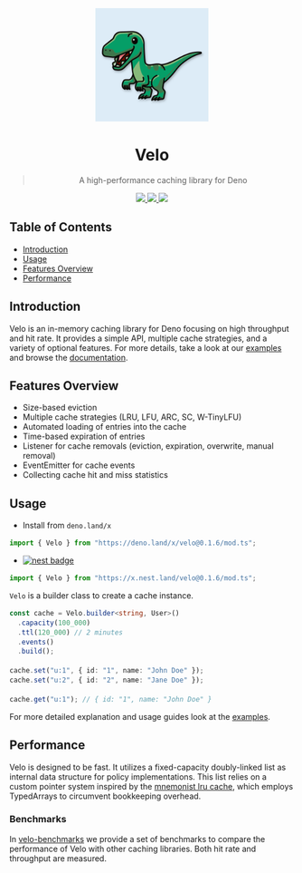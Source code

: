 <p align="center">
<img src="https://raw.githubusercontent.com/velo-org/velo/master/media/velo-logo.svg" width="200">

<h1 align="center">Velo</h1>
<blockquote align="center">A high-performance caching library for Deno</blockquote>
</p>
<p align="center">
  <a href="https://github.com/velo-org/velo/actions?query=workflow%3Atests">
    <img src="https://github.com/velo-org/velo/workflows/tests/badge.svg">
  </a>
  <a href="https://github.com/velo-org/velo/releases">
    <img src="https://img.shields.io/github/v/tag/velo-org/velo?label=version">
  </a>
  <a href="https://doc.deno.land/https/deno.land/x/velo@0.1.6/mod.ts">
    <img src="https://img.shields.io/badge/%E2%80%8E-docs-blue.svg?logo=deno">
  </a>
</p>

## Table of Contents

- [Introduction](#introduction)
- [Usage](#usage)
- [Features Overview](#features-overview)
- [Performance](#performance)

## Introduction

Velo is an in-memory caching library for Deno focusing on high throughput and hit rate. It provides a simple API, multiple cache strategies, and a variety of optional features. For more details, take a look at our [examples](./examples/) and browse the [documentation](https://doc.deno.land/https/deno.land/x/velo@0.1.6/mod.ts).

## Features Overview
- Size-based eviction
- Multiple cache strategies (LRU, LFU, ARC, SC, W-TinyLFU)
- Automated loading of entries into the cache 
- Time-based expiration of entries
- Listener for cache removals (eviction, expiration, overwrite, manual removal)
- EventEmitter for cache events
- Collecting cache hit and miss statistics


## Usage

- Install from `deno.land/x`

```ts
import { Velo } from "https://deno.land/x/velo@0.1.6/mod.ts";
```
- [![nest badge](https://nest.land/badge.svg)](https://nest.land/package/velo)

```ts
import { Velo } from "https://x.nest.land/velo@0.1.6/mod.ts";
```

`Velo` is a builder class to create a cache instance.

```ts
const cache = Velo.builder<string, User>()
  .capacity(100_000)
  .ttl(120_000) // 2 minutes
  .events()
  .build();

cache.set("u:1", { id: "1", name: "John Doe" });
cache.set("u:2", { id: "2", name: "Jane Doe" });

cache.get("u:1"); // { id: "1", name: "John Doe" }
```

For more detailed explanation and usage guides look at the [examples](./examples/).

## Performance

Velo is designed to be fast. It utilizes a fixed-capacity doubly-linked list as internal data structure for policy implementations. This list relies on a custom pointer system inspired by the [mnemonist lru cache](https://github.com/Yomguithereal/mnemonist/blob/master/lru-cache.js), which employs TypedArrays to circumvent bookkeeping overhead.

### Benchmarks

In [velo-benchmarks](https://github.com/velo-org/velo-benchmarks) we provide a set of benchmarks to compare the performance of Velo with other caching libraries. Both hit rate and throughput are measured.
